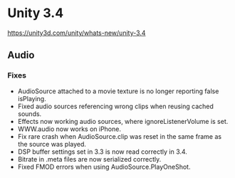 # Unity 3.4
https://unity3d.com/unity/whats-new/unity-3.4

## Audio


### Fixes
<ul>
<li>AudioSource attached to a movie texture is no longer reporting false isPlaying.</li>
<li>Fixed audio sources referencing wrong clips when reusing cached sounds.</li>
<li>Effects now working audio sources, where ignoreListenerVolume is set.</li>
<li>WWW.audio now works on iPhone.</li>
<li>Fix rare crash when AudioSource.clip was reset in the same frame as the source was played.</li>
<li>DSP buffer settings set in 3.3 is now read correctly in 3.4.</li>
<li>Bitrate in .meta files are now serialized correctly.</li>
<li>Fixed FMOD errors when using AudioSource.PlayOneShot.</li>
</ul>
